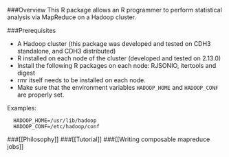 ###Overview
This R package allows an R programmer to perform statistical analysis via MapReduce on a Hadoop cluster. 

###Prerequisites
* A Hadoop cluster (this package was developed and tested on CDH3 standalone, and CDH3 distributed)
* R installed on each node of the cluster (developed and tested on 2.13.0) 
* Install the following R packages on each node: RJSONIO, itertools and digest
* rmr itself needs to be installed on each node.
* Make sure that the environment variables `HADOOP_HOME` and `HADOOP_CONF` are properly set.
  
Examples:

      HADOOP_HOME=/usr/lib/hadoop  
      HADOOP_CONF=/etc/hadoop/conf


###[[Philosophy]]
###[[Tutorial]]
###[[Writing composable mapreduce jobs]] 

